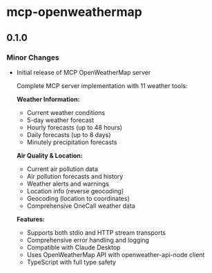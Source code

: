 # mcp-openweathermap

## 0.1.0

### Minor Changes

- Initial release of MCP OpenWeatherMap server

  Complete MCP server implementation with 11 weather tools:

  **Weather Information:**

  - Current weather conditions
  - 5-day weather forecast
  - Hourly forecasts (up to 48 hours)
  - Daily forecasts (up to 8 days)
  - Minutely precipitation forecasts

  **Air Quality & Location:**

  - Current air pollution data
  - Air pollution forecasts and history
  - Weather alerts and warnings
  - Location info (reverse geocoding)
  - Geocoding (location to coordinates)
  - Comprehensive OneCall weather data

  **Features:**

  - Supports both stdio and HTTP stream transports
  - Comprehensive error handling and logging
  - Compatible with Claude Desktop
  - Uses OpenWeatherMap API with openweather-api-node client
  - TypeScript with full type safety
